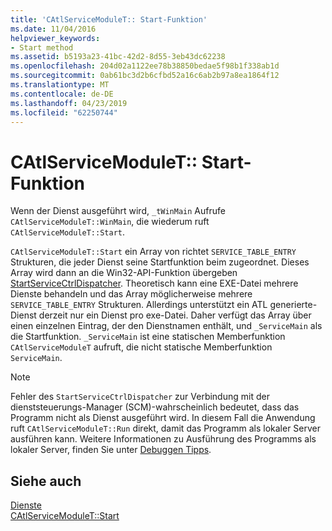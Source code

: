 ```yaml
---
title: 'CAtlServiceModuleT:: Start-Funktion'
ms.date: 11/04/2016
helpviewer_keywords:
- Start method
ms.assetid: b5193a23-41bc-42d2-8d55-3eb43dc62238
ms.openlocfilehash: 204d02a1122ee78b38850bedae5f98b1f338ab1d
ms.sourcegitcommit: 0ab61bc3d2b6cfbd52a16c6ab2b97a8ea1864f12
ms.translationtype: MT
ms.contentlocale: de-DE
ms.lasthandoff: 04/23/2019
ms.locfileid: "62250744"
---
```

# <a name="catlservicemoduletstart-function"></a>CAtlServiceModuleT:: Start-Funktion

Wenn der Dienst ausgeführt wird, `_tWinMain` Aufrufe `CAtlServiceModuleT::WinMain`, die wiederum ruft `CAtlServiceModuleT::Start`.

`CAtlServiceModuleT::Start` ein Array von richtet `SERVICE_TABLE_ENTRY` Strukturen, die jeder Dienst seine Startfunktion beim zugeordnet. Dieses Array wird dann an die Win32-API-Funktion übergeben [StartServiceCtrlDispatcher](/windows/desktop/api/winsvc/nf-winsvc-startservicectrldispatchera). Theoretisch kann eine EXE-Datei mehrere Dienste behandeln und das Array möglicherweise mehrere `SERVICE_TABLE_ENTRY` Strukturen. Allerdings unterstützt ein ATL generierte-Dienst derzeit nur ein Dienst pro exe-Datei. Daher verfügt das Array über einen einzelnen Eintrag, der den Dienstnamen enthält, und `_ServiceMain` als die Startfunktion. `_ServiceMain` ist eine statischen Memberfunktion `CAtlServiceModuleT` aufruft, die nicht statische Memberfunktion `ServiceMain`.

> [!NOTE]
>  Fehler des `StartServiceCtrlDispatcher` zur Verbindung mit der dienststeuerungs-Manager (SCM)-wahrscheinlich bedeutet, dass das Programm nicht als Dienst ausgeführt wird. In diesem Fall die Anwendung ruft `CAtlServiceModuleT::Run` direkt, damit das Programm als lokaler Server ausführen kann. Weitere Informationen zu Ausführung des Programms als lokaler Server, finden Sie unter [Debuggen Tipps](../atl/debugging-tips.md).

## <a name="see-also"></a>Siehe auch

[Dienste](../atl/atl-services.md)<br/>
[CAtlServiceModuleT::Start](../atl/reference/catlservicemodulet-class.md#start)
